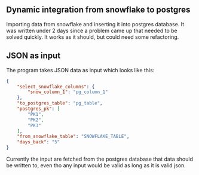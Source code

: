 ## Dynamic integration from snowflake to postgres

Importing data from snowflake and inserting it into postgres database. It was written under 2 days since a problem came up that needed to be solved quickly. It works as it should, but could need some refactoring.

## JSON as input
The program takes JSON data as input which looks like this: 
```json
{
    "select_snowflake_columns": {
        "snow_column_1": "pg_column_1"
    },
    "to_postgres_table": "pg_table",
    "postgres_pk": [
        "PK1",
        "PK2",
        "PK3"
    ],
    "from_snowflake_table": "SNOWFLAKE_TABLE",
    "days_back": "5"
}
```
Currently the input are fetched from the postgres database that data should be written to, even tho any input would be valid as long as it is valid json.

